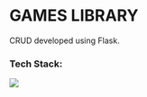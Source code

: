 # GAMES LIBRARY
CRUD developed using Flask.

### Tech Stack:
<p align="left">
    <a href="https://skillicons.dev">
        <img src="https://skillicons.dev/icons?i=python,flask,sqlite"/>
    </a>
</p>
